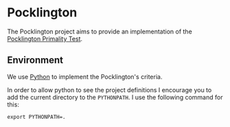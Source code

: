 Pocklington
===========

The Pocklington project aims to provide an implementation of the 
[Pocklington Primality Test](http://en.wikipedia.org/wiki/Pocklington_primality_test "Wikipedia on Pocklington's criteria").

Environment
-----------

We use 
[Python](http://www.python.org/ "Python's official homepage") to
implement the Pocklington's criteria.

In order to allow python to see the project definitions I encourage
you to add the current directory to the `PYTHONPATH`. I use the
following command for this:

    export PYTHONPATH=.